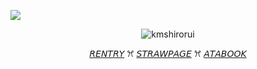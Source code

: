 ![](https://komarev.com/ghpvc/?username=kmshirorui&label=𓂃⋆.+˚&color=bb95ed)
<p align="center">
  <img src="https://file.garden/ZxmyEiQL6hzek0ih/Untitled756_20250407180303.png" alt="kmshirorui"/>
</p>
<p align=center><a href=https://rentry.co/mafuuruii>𝘙𝘌𝘕𝘛𝘙𝘠</a> ꕮ <a href=https://ruilovebot.straw.page/>𝘚𝘛𝘙𝘈𝘞𝘗𝘈𝘎𝘌</a> ꕮ <a href=https://alienrurui.atabook.org/>𝘈𝘛𝘈𝘉𝘖𝘖𝘒</a> </p>

